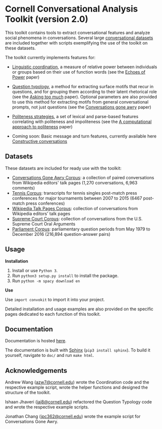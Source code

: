 # Cornell Conversational Analysis Toolkit (version 2.0)
This toolkit contains tools to extract conversational features and analyze social phenomena in conversations.  Several large [conversational datasets](http://zissou.infosci.cornell.edu/socialkit/datasets/) are included together with scripts exemplifying the use of the toolkit on these datasets.

The toolkit currently implements features for:

- [Linguistic coordination](https://github.com/CornellNLP/Cornell-Conversational-Analysis-Toolkit/blob/master/Coordination_README.md), a measure of relative power between individuals or groups based on their use of function words (see the [Echoes of Power](https://www.cs.cornell.edu/~cristian/Echoes_of_power.html) paper)
  
- [Question typology](https://github.com/CornellNLP/Cornell-Conversational-Analysis-Toolkit/blob/master/QuestionTypology_README.md), a method for extracting surface motifs that recur in questions, and for grouping them according to their latent rhetorical role (see the [Asking too much](http://www.cs.cornell.edu/~cristian/Asking_too_much.html) paper). Optional parameters are also provided to use this method for extracting motifs from general conversational prompts, not just questions (see the [Conversations gone awry](http://www.cs.cornell.edu/~cristian/Conversations_gone_awry.html) paper)

- [Politeness strategies](https://github.com/CornellNLP/Cornell-Conversational-Analysis-Toolkit/blob/master/Politeness_README.md), a set of lexical and parse-based features correlating with politeness and impoliteness (see the [A computational approach to politeness](https://www.cs.cornell.edu/~cristian/Politeness.html) paper)

- Coming soon: Basic message and turn features, currently available here [Constructive conversations](https://github.com/CornellNLP/Cornell-Conversational-Analysis-Toolkit/tree/constructive/cornellversation/constructive)

## Datasets
These datasets are included for ready use with the toolkit:
- [Conversations Gone Awry Corpus](https://github.com/CornellNLP/Cornell-Conversational-Analysis-Toolkit/datasets/conversations-gone-awry-corpus/awry.README.v1.00.txt): a collection of paired conversations from Wikipedia editors' talk pages (1,270 conversations, 6,963 comments)
- [Tennis Corpus](http://www.cs.cornell.edu/~liye/tennis_README.txt): transcripts for tennis singles post-match press conferences for major tournaments between 2007 to 2015 (6467 post-match press conferences)
- [Wikipedia Talk Pages Corpus](http://www.cs.cornell.edu/~cristian/Echoes_of_power_files/wikipedia.talkpages.README.v1.01.txt): collection of conversations from Wikipedia editors' talk pages
- [Supreme Court Corpus](http://www.cs.cornell.edu/~cristian/Echoes_of_power_files/supreme.README.v1.01.txt): collection of conversations from the U.S. Supreme Court Oral Arguments
- [Parliament Corpus](http://www.cs.cornell.edu/~cristian/Asking_too_much_files/paper-questions.pdf): parliamentary question periods from May 1979 to December 2016 (216,894 question-answer pairs)

## Usage

**Installation**
1. Install or use `Python 3`.
2. Run `python3 setup.py install` to install the package.
3. Run `python -m spacy download en`

**Use**

Use `import convokit` to import it into your project.

Detailed installation and usage examples are also provided on the specific pages dedicated to each function of this toolkit.

## Documentation
Documentation is hosted [here](http://zissou.infosci.cornell.edu/socialkit/documentation/).

The documentation is built with [Sphinx](http://www.sphinx-doc.org/en/1.5.1/) (`pip3 install sphinx`). To build it yourself, navigate to `doc/` and run `make html`. 

## Acknowledgements

Andrew Wang (azw7@cornell.edu)  wrote the Coordination code and the respective example script, wrote the helper functions and designed the structure of the toolkit.

Ishaan Jhaveri (iaj8@cornell.edu) refactored the Question Typology code and wrote the respective example scripts.

Jonathan Chang (jpc362@cornell.edu) wrote the example script for Conversations Gone Awry.
